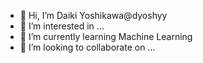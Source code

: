 - 👋 Hi, I’m Daiki Yoshikawa@dyoshyy
- 👀 I’m interested in ...
- 🌱 I’m currently learning Machine Learning
- 💞️ I’m looking to collaborate on ...

<!---
dyoshyy/dyoshyy is a ✨ special ✨ repository because its `README.md` (this file) appears on your GitHub profile.
You can click the Preview link to take a look at your changes.
--->
